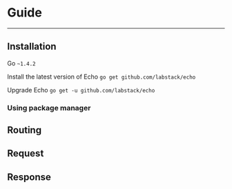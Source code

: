 # Guide

---

## Installation

Go `~1.4.2`

Install the latest version of Echo `go get github.com/labstack/echo`

Upgrade Echo `go get -u github.com/labstack/echo`

### Using package manager

## Routing

## Request

## Response

